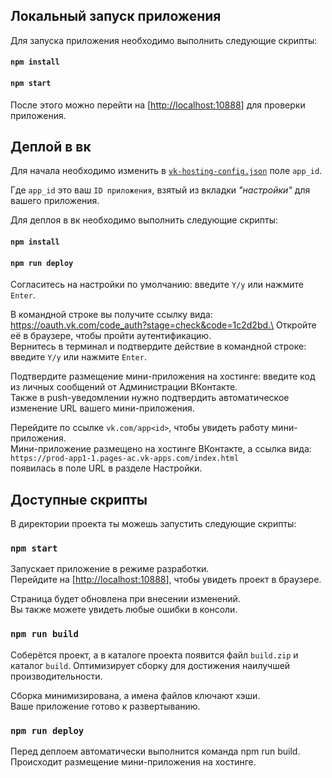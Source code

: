 ## Локальный запуск приложения

Для запуска приложения необходимо выполнить следующие скрипты:
#### `npm install`
#### `npm start`
После этого можно перейти на [[http://localhost:10888](http://localhost:10888)] для проверки приложения.

## Деплой в вк

Для начала необходимо изменить в [`vk-hosting-config.json`](https://github.com/Anyzaikova/vk-test/blob/master/vk-hosting-config.json) поле `app_id`.

Где `app_id` это ваш `ID приложения`, взятый из вкладки _"настройки"_ для вашего приложения.

Для деплоя в вк необходимо выполнить следующие скрипты:
#### `npm install`
#### `npm run deploy`

Согласитесь на настройки по умолчанию: введите `Y/y` или нажмите `Enter`.

В командной строке вы получите ссылку вида: https://oauth.vk.com/code_auth?stage=check&code=1c2d2bd.\
Откройте её в браузере, чтобы пройти аутентификацию.\
Вернитесь в терминал и подтвердите действие в командной строке: введите `Y/y` или нажмите `Enter`.

Подтвердите размещение мини-приложения на хостинге: введите код из личных сообщений от Администрации ВКонтакте.\
Также в push-уведомлении нужно подтвердить автоматическое изменение URL вашего мини-приложения.

Перейдите по ссылке `vk.com/app<id>`, чтобы увидеть работу мини-приложения.\
Мини-приложение размещено на хостинге ВКонтакте, а ссылка вида:` https://prod-app1-1.pages-ac.vk-apps.com/index.html`\
появилась в поле URL в разделе Настройки.

## Доступные скрипты

В директории проекта ты можешь запустить следующие скрипты:

### `npm start`

Запускает приложение в режиме разработки.\
Перейдите на [[http://localhost:10888](http://localhost:10888)], чтобы увидеть проект в браузере.

Страница будет обновлена при внесении изменений.\
Вы также можете увидеть любые ошибки в консоли.

### `npm run build`

Соберётся проект, а в каталоге проекта появится файл `build.zip` и каталог `build`.
Оптимизирует сборку для достижения наилучшей производительности.

Сборка минимизирована, а имена файлов ключают хэши.\
Ваше приложение готово к развертыванию.

### `npm run deploy`

Перед деплоем автоматически выполнится команда npm run build.\
Происходит размещение мини-приложения на хостинге.

